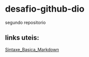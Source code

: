 # desafio-github-dio
segundo repositorio

## links uteis:
[Sintaxe_Basica_Markdown](https://www.markdownguide.org/basic-syntax/)

